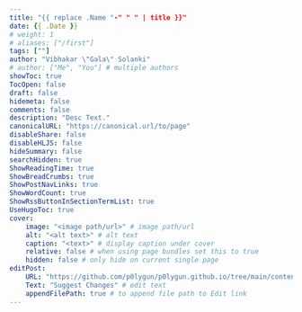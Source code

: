 ```yaml
---
title: "{{ replace .Name "-" " " | title }}"
date: {{ .Date }}
# weight: 1
# aliases: ["/first"]
tags: [""]
author: "Vibhakar \"Gala\" Solanki"
# author: ["Me", "You"] # multiple authors
showToc: true
TocOpen: false
draft: false
hidemeta: false
comments: false
description: "Desc Text."
canonicalURL: "https://canonical.url/to/page"
disableShare: false
disableHLJS: false
hideSummary: false
searchHidden: true
ShowReadingTime: true
ShowBreadCrumbs: true
ShowPostNavLinks: true
ShowWordCount: true
ShowRssButtonInSectionTermList: true
UseHugoToc: true
cover:
    image: "<image path/url>" # image path/url
    alt: "<alt text>" # alt text
    caption: "<text>" # display caption under cover
    relative: false # when using page bundles set this to true
    hidden: false # only hide on current single page
editPost:
    URL: "https://github.com/p0lygun/p0lygun.github.io/tree/main/content/blog"
    Text: "Suggest Changes" # edit text
    appendFilePath: true # to append file path to Edit link
---
```


